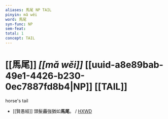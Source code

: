 ```yaml
---
aliases: 馬尾 NP TAIL
pinyin: mǎ wěi
word: 馬尾
syn-func: NP
sem-feat: 
total: 1
concept: TAIL 
---
```

# [[馬尾]] *[[mǎ wěi]]*  [[uuid-a8e89bab-49e1-4426-b230-0ec7887fd8b4|NP]] [[TAIL]]
horse's tail
 - [[賢愚經]] 頭髮麤強猶如**馬尾**。 / [HXWD](https://hxwd.org/textview.html?location=KR6b0059_T_002-0357b.11)